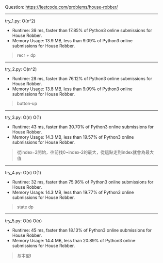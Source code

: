 Question: https://leetcode.com/problems/house-robber/

---

try_1.py: O(n^2)
* Runtime: 36 ms, faster than 17.85% of Python3 online submissions for House Robber.
* Memory Usage: 13.9 MB, less than 9.09% of Python3 online submissions for House Robber.

> recr + dp

---

try_2.py: O(n^2)
* Runtime: 28 ms, faster than 76.12% of Python3 online submissions for House Robber. 
* Memory Usage: 13.8 MB, less than 9.09% of Python3 online submissions for House Robber.

> button-up

---

try_3.py: O(n) O(1)

* Runtime: 43 ms, faster than 30.70% of Python3 online submissions for House Robber.
* Memory Usage: 14.3 MB, less than 19.57% of Python3 online submissions for House Robber.

> 從index=2開始，往前找0~index-2的最大，從這點走到index就會為最大值

---

try_4.py: O(n) O(1)

* Runtime: 32 ms, faster than 75.96% of Python3 online submissions for House Robber.
* Memory Usage: 14.3 MB, less than 19.77% of Python3 online submissions for House Robber.

> state dp

---

try_5.py: O(n) O(n)

* Runtime: 45 ms, faster than 18.13% of Python3 online submissions for House Robber.
* Memory Usage: 14.4 MB, less than 20.89% of Python3 online submissions for House Robber.

> 基本型I
